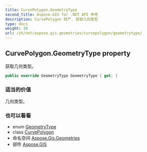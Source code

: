 ```yaml
---
title: CurvePolygon.GeometryType
second_title: Aspose.GIS for .NET API 参考
description: CurvePolygon 财产. 获取几何类型
type: docs
weight: 30
url: /zh/net/aspose.gis.geometries/curvepolygon/geometrytype/
---
```

## CurvePolygon.GeometryType property

获取几何类型。

```csharp
public override GeometryType GeometryType { get; }
```

### 适当的价值

几何类型。

### 也可以看看

* enum [GeometryType](../../geometrytype/)
* class [CurvePolygon](../)
* 命名空间 [Aspose.Gis.Geometries](../../curvepolygon/)
* 部件 [Aspose.GIS](../../../)


